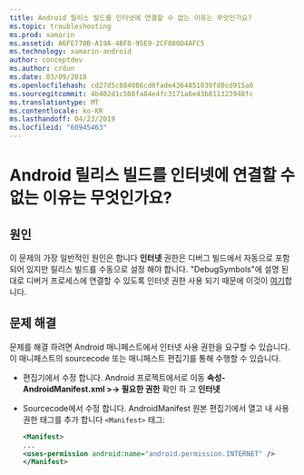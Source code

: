 ```yaml
---
title: Android 릴리스 빌드를 인터넷에 연결할 수 없는 이유는 무엇인가요?
ms.topic: troubleshooting
ms.prod: xamarin
ms.assetid: A6FE770B-A19A-4BF8-95E9-2CF880D4AFC5
ms.technology: xamarin-android
author: conceptdev
ms.author: crdun
ms.date: 03/09/2018
ms.openlocfilehash: cd27d5c884086cd0fade4364851039fd0cd915a0
ms.sourcegitcommit: 4b402d1c508fa84e4fc3171a6e43b811323948fc
ms.translationtype: MT
ms.contentlocale: ko-KR
ms.lasthandoff: 04/23/2019
ms.locfileid: "60945463"
---
```

# <a name="why-cant-my-android-release-build-connect-to-the-internet"></a>Android 릴리스 빌드를 인터넷에 연결할 수 없는 이유는 무엇인가요?

## <a name="cause"></a>원인

이 문제의 가장 일반적인 원인은 합니다 **인터넷** 권한은 디버그 빌드에서 자동으로 포함 되어 있지만 릴리스 빌드를 수동으로 설정 해야 합니다. "DebugSymbols"에 설명 된 대로 디버거 프로세스에 연결할 수 있도록 인터넷 권한 사용 되기 때문에 이것이 [여기](~/android/deploy-test/building-apps/build-process.md)합니다.


## <a name="fix"></a>문제 해결

문제를 해결 하려면 Android 매니페스트에서 인터넷 사용 권한을 요구할 수 있습니다. 이 매니페스트의 sourcecode 또는 매니페스트 편집기를 통해 수행할 수 있습니다.

-   편집기에서 수정 합니다. Android 프로젝트에서로 이동 **속성-AndroidManifest.xml >-> 필요한 권한** 확인 하 고 **인터넷**

-   Sourcecode에서 수정 합니다. AndroidManifest 원본 편집기에서 열고 내 사용 권한 태그를 추가 합니다 `<Manifest>` 태그:

    ```xml
    <Manifest>
    ...
    <uses-permission android:name="android.permission.INTERNET" />
    </Manifest>
    ```
